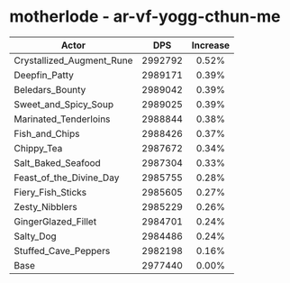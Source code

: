 # motherlode - ar-vf-yogg-cthun-me
| Actor | DPS | Increase |
|---|:---:|:---:|
|Crystallized_Augment_Rune|2992792|0.52%|
|Deepfin_Patty|2989171|0.39%|
|Beledars_Bounty|2989042|0.39%|
|Sweet_and_Spicy_Soup|2989025|0.39%|
|Marinated_Tenderloins|2988844|0.38%|
|Fish_and_Chips|2988426|0.37%|
|Chippy_Tea|2987672|0.34%|
|Salt_Baked_Seafood|2987304|0.33%|
|Feast_of_the_Divine_Day|2985755|0.28%|
|Fiery_Fish_Sticks|2985605|0.27%|
|Zesty_Nibblers|2985229|0.26%|
|GingerGlazed_Fillet|2984701|0.24%|
|Salty_Dog|2984486|0.24%|
|Stuffed_Cave_Peppers|2982198|0.16%|
|Base|2977440|0.00%|
